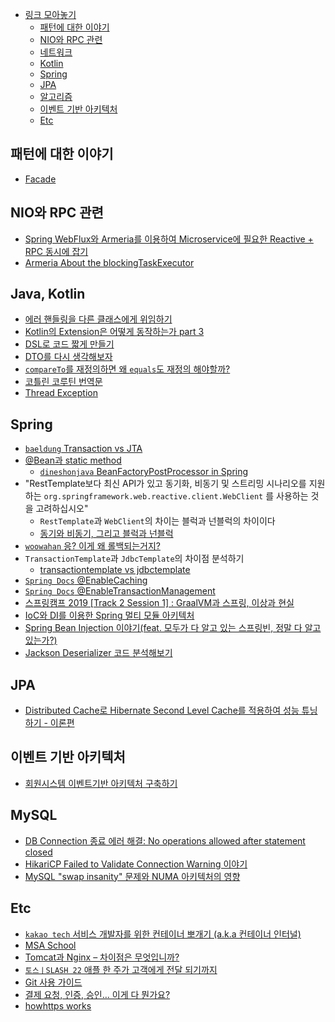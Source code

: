 
<!-- TOC -->

- [링크 모아놓기](#%EB%A7%81%ED%81%AC-%EB%AA%A8%EC%95%84%EB%86%93%EA%B8%B0)
    - [패턴에 대한 이야기](#%ED%8C%A8%ED%84%B4%EC%97%90-%EB%8C%80%ED%95%9C-%EC%9D%B4%EC%95%BC%EA%B8%B0)
    - [NIO와 RPC 관련](#nio%EC%99%80-rpc-%EA%B4%80%EB%A0%A8)
    - [네트워크](#%EB%84%A4%ED%8A%B8%EC%9B%8C%ED%81%AC)
    - [Kotlin](#kotlin)
    - [Spring](#spring)
    - [JPA](#jpa)
    - [알고리즘](#%EC%95%8C%EA%B3%A0%EB%A6%AC%EC%A6%98)
    - [이벤트 기반 아키텍처](#%EC%9D%B4%EB%B2%A4%ED%8A%B8-%EA%B8%B0%EB%B0%98-%EC%95%84%ED%82%A4%ED%85%8D%EC%B2%98)
    - [Etc](#etc)

## 패턴에 대한 이야기

- [Facade](https://springframework.guru/gang-of-four-design-patterns/facade-pattern/)

## NIO와 RPC 관련

- [Spring WebFlux와 Armeria를 이용하여 Microservice에 필요한 Reactive + RPC 동시에 잡기](https://d2.naver.com/helloworld/6080222)
- [Armeria About the blockingTaskExecutor](https://github.com/line/armeria/issues/2694)

## Java, Kotlin

- [에러 핸들링을 다른 클래스에게 위임하기](https://toss.tech/article/kotlin-result)
- [Kotlin의 Extension은 어떻게 동작하는가 part 3](https://medium.com/til-kotlin-ko/kotlin%EC%9D%98-extension%EC%9D%80-%EC%96%B4%EB%96%BB%EA%B2%8C-%EB%8F%99%EC%9E%91%ED%95%98%EB%8A%94%EA%B0%80-part-3-587cc37e7337)
- [DSL로 코드 짧게 만들기](https://www.bsidesoft.com/7795)
- [DTO를 다시 생각해보자](https://blog.scottlogic.com/2020/01/03/rethinking-the-java-dto.html)
- [`compareTo`를 재정의하면 왜 `equals`도 재정의 해야할까?](https://ohtaeg.tistory.com/3)
- [코틀린 코루틴 번역문](https://kotlinworld.com/notice/447)
- [Thread Exception](https://github.com/HomoEfficio/dev-tips/blob/master/Java-Thread%EB%82%B4%EC%97%90%EC%84%9C-%EB%B0%9C%EC%83%9D%ED%95%9C-Exception-%EC%B2%98%EB%A6%AC.md)

## Spring

- [`baeldung` Transaction vs JTA](https://www.baeldung.com/spring-vs-jta-transactional)
- [@Bean과 static method](https://dev-youngjun.tistory.com/261)
  - [`dineshonjava` BeanFactoryPostProcessor in Spring](https://www.dineshonjava.com/writing-beanfactorypostprocessor-in/)
- "RestTemplate보다 최신 API가 있고 동기화, 비동기 및 스트리밍 시나리오를 지원하는 `org.springframework.web.reactive.client.WebClient` 를 사용하는 것을 고려하십시오"
  - `RestTemplate`과 `WebClient`의 차이는 블럭과 넌블럭의 차이이다
  - [동기와 비동기, 그리고 블럭과 넌블럭](https://musma.github.io/2019/04/17/blocking-and-synchronous.html)
- [`woowahan` 응? 이게 왜 롤백되는거지?](https://techblog.woowahan.com/2606/)
- `TransactionTemplate`과 `JdbcTemplate`의 차이점 분석하기
   - [transactiontemplate vs jdbctemplate](https://stackoverflow.com/questions/6558871/transactiontemplate-vs-jdbctemplate)
- [`Spring Docs` @EnableCaching](https://docs.spring.io/spring-framework/docs/current/javadoc-api/org/springframework/cache/annotation/EnableCaching.html)
- [`Spring Docs` @EnableTransactionManagement](https://docs.spring.io/spring-framework/docs/current/javadoc-api/org/springframework/transaction/annotation/EnableTransactionManagement.html)
- [스프링캠프 2019 [Track 2 Session 1] : GraalVM과 스프링, 이상과 현실](https://www.youtube.com/watch?v=C7toO3WV1NQ&ab_channel=springcamp.io)
- [IoC와 DI를 이용한 Spring 멀티 모듈 아키텍처](https://kciter.so/posts/spring-multi-module-architecture)
- [Spring Bean Injection 이야기(feat. 모두가 다 알고 있는 스프링빈, 정말 다 알고 있는가?)](https://tech.kakaopay.com/post/martin-dev-honey-tip-2/)
- [Jackson Deserializer 코드 분석해보기](https://tech.kakaopay.com/post/martin-dev-honey-tip-1/)

## JPA

- [Distributed Cache로 Hibernate Second Level Cache를 적용하여 성능 튜닝하기 - 이론편](https://pkgonan.github.io/2020/05/distributed-hibernate-second-level-cache-1)


## 이벤트 기반 아키텍처

- [회원시스템 이벤트기반 아키텍처 구축하기](https://techblog.woowahan.com/7835/)

## MySQL

- [DB Connection 종료 에러 해결: No operations allowed after statement closed](https://haenny.tistory.com/54)
- [HikariCP Failed to Validate Connection Warning 이야기](https://jaehun2841.github.io/2020/01/08/2020-01-08-hikari-pool-validate-connection/#Hikari-Pool%EC%97%90%EC%84%9C-Connection%EC%9D%84-%EA%B4%80%EB%A6%AC%ED%95%98%EB%8A%94-%EB%B0%A9%EB%B2%95)
- [MySQL "swap insanity" 문제와 NUMA 아키텍처의 영향](https://blog.jcole.us/2010/09/28/mysql-swap-insanity-and-the-numa-architecture/)

## Etc

- [`kakao tech` 서비스 개발자를 위한 컨테이너 뽀개기 (a.k.a 컨테이너 인터널)](https://tech.kakaoenterprise.com/m/150)
- [MSA School](http://www.msaschool.io/operation/introduction/example-domain/)
- [Tomcat과 Nginx – 차이점은 무엇입니까?](https://cloudinfrastructureservices.co.uk/tomcat-vs-nginx-whats-the-difference/)
- [`토스ㅣSLASH 22` 애플 한 주가 고객에게 전달 되기까지](https://www.youtube.com/watch?v=UOWy6zdsD-c&ab_channel=%ED%86%A0%EC%8A%A4)
- [Git 사용 가이드](https://tech.10000lab.xyz/archive.html?tag=Git+%EC%82%AC%EC%9A%A9+%EA%B0%80%EC%9D%B4%EB%93%9C)
- [결제 요청, 인증, 승인… 이게 다 뭔가요?](https://velog.io/@tosspayments/%EA%B2%B0%EC%A0%9C-%EC%9A%94%EC%B2%AD-%EC%9D%B8%EC%A6%9D-%EC%8A%B9%EC%9D%B8-%EC%9D%B4%EA%B2%8C-%EB%8B%A4-%EB%AD%94%EA%B0%80%EC%9A%94)
- [howhttps works](https://howhttps.works/ko/)
